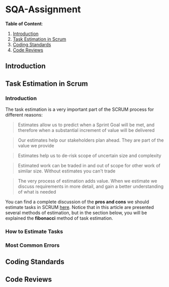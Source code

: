 # SQA-Assignment

**Table of Content**:
1. [Introduction](https://github.com/Harmos274/SQA-Assignment#introduction)
2. [Task Estimation in Scrum](https://github.com/Harmos274/SQA-Assignment#task-estimation-in-scrum)
3. [Coding Standards](https://github.com/Harmos274/SQA-Assignment#coding-standards)
4. [Code Reviews](https://github.com/Harmos274/SQA-Assignment#code-reviews)

## Introduction

## Task Estimation in Scrum

### Introduction

The task estimation is a very important part of the SCRUM process for different reasons:

> Estimates allow us to predict when a Sprint Goal will be met, and therefore when a substantial increment of value will be delivered

>Our estimates help our stakeholders plan ahead. They are part of the value we provide

>Estimates help us to de-risk scope of uncertain size and complexity

>Estimated work can be traded in and out of scope for other work of similar size. Without estimates you can't trade

>The very process of estimation adds value. When we estimate we discuss requirements in more detail, and gain a better understanding of what is needed

You can find a complete discussion of the **pros and cons** we should estimate tasks in SCRUM [here](https://dzone.com/articles/agile-estimation-practice). Notice that in this article are presented several methods of estimation, but in the section below, you will be explained the **fibonacci** method of task estimation.

### How to Estimate Tasks

### Most Common Errors

## Coding Standards

## Code Reviews

